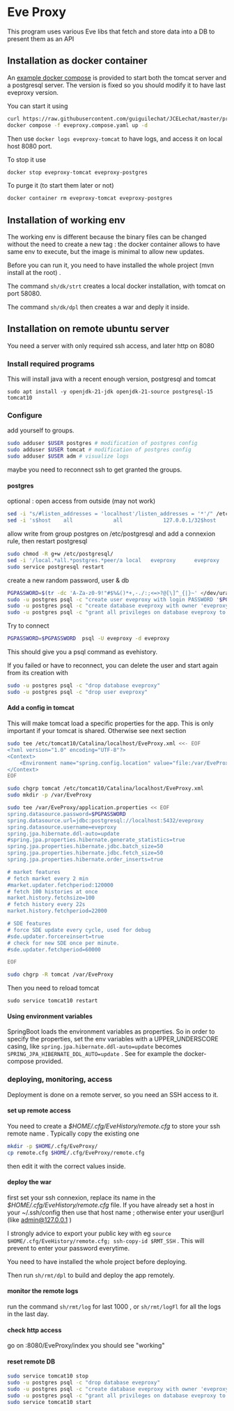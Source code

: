 # Eve Proxy

This program uses various Eve libs that fetch and store data into a DB to present them as an API

## Installation as docker container

An [example docker compose](docker/compose) is provided to start both the tomcat server and a postgresql server.
The version is fixed so you should modify it to have last eveproxy version.

You can start it using 

```bash
curl https://raw.githubusercontent.com/guiguilechat/JCELechat/master/programs/spring/eveproxy/docker/compose/postgres-tomcat.yml -o eveproxy.compose.yaml
docker compose -f eveproxy.compose.yaml up -d
```

Then use `docker logs eveproxy-tomcat` to have logs, and access it on local host 8080 port.

To stop it use

```bash
docker stop eveproxy-tomcat eveproxy-postgres
```

To purge it (to start them later or not)

```bash
docker container rm eveproxy-tomcat eveproxy-postgres
```

## Installation of working env

The working env is different because the binary files can be changed without the need to create a new tag : the docker container allows to have same env to execute, but the image is minimal to allow new updates.

Before you can run it, you need to have installed the whole project (mvn install at the root) .

The command `sh/dk/strt` creates a local docker installation, with tomcat on port 58080.

The command `sh/dk/dpl` then creates a war and deply it inside.

## Installation on remote ubuntu server

You need a server with only required ssh access, and later http on 8080

### Install required programs

This will install java with a recent enough version, postgresql and tomcat

`sudo apt install -y openjdk-21-jdk openjdk-21-source postgresql-15 tomcat10`

### Configure

add yourself to groups.

```bash
sudo adduser $USER postgres # modification of postgres config
sudo adduser $USER tomcat # modification of postgres config
sudo adduser $USER adm # visualize logs
```

maybe you need to reconnect ssh to get granted the groups.

#### postgres

optional : open access from outside (may not work)

```bash
sed -i "s/#listen_addresses = 'localhost'/listen_addresses = '*'/" /etc/postgresql/15/main/postgresql.conf
sed -i 's$host    all             all             127.0.0.1/32$host    all             all             0.0.0.0/0$' /etc/postgresql/15/main/pg_hba.conf
```

allow write from group postgres on /etc/postgresql and add a connexion rule, then restart postgresql

```bash
sudo chmod -R g+w /etc/postgresql/
sed -i '/local.*all.*postgres.*peer/a local   eveproxy      eveproxy                              scram-sha-256' /etc/postgresql/15/main/pg_hba.conf
sudo service postgresql restart
```

create a new random password, user & db

```bash
PGPASSWORD=$(tr -dc 'A-Za-z0-9!"#$%&()*+,-./:;<=>?@[\]^_{|}~' </dev/urandom | head -c 32  ; echo)
sudo -u postgres psql -c "create user eveproxy with login PASSWORD '$PGPASSWORD';"
sudo -u postgres psql -c "create database eveproxy with owner 'eveproxy' encoding 'utf8';"
sudo -u postgres psql -c "grant all privileges on database eveproxy to eveproxy;"
```


Try to connect

```bash
PGPASSWORD=$PGPASSWORD  psql -U eveproxy -d eveproxy
```

This should give you a psql command as evehistory.

If you failed or have to reconnect, you can delete the user and start again from its creation with

```bash
sudo -u postgres psql -c "drop database eveproxy"
sudo -u postgres psql -c "drop user eveproxy"
```

#### Add a config in tomcat


This will make tomcat load a specific properties for the app.
This is only important if your tomcat is shared. Otherwise see next section


``` bash
sudo tee /etc/tomcat10/Catalina/localhost/EveProxy.xml <<- EOF
<?xml version="1.0" encoding="UTF-8"?>
<Context>
    <Environment name="spring.config.location" value="file:/var/EveProxy/" type="java.lang.String"/>
</Context>
EOF

sudo chgrp tomcat /etc/tomcat10/Catalina/localhost/EveProxy.xml
sudo mkdir -p /var/EveProxy

sudo tee /var/EveProxy/application.properties << EOF
spring.datasource.password=$PGPASSWORD
spring.datasource.url=jdbc:postgresql://localhost:5432/eveproxy
spring.datasource.username=eveproxy
spring.jpa.hibernate.ddl-auto=update
#spring.jpa.properties.hibernate.generate_statistics=true
spring.jpa.properties.hibernate.jdbc.batch_size=50
spring.jpa.properties.hibernate.jdbc.fetch_size=50
spring.jpa.properties.hibernate.order_inserts=true

# market features
# fetch market every 2 min 
#market.updater.fetchperiod:120000
# fetch 100 histories at once
market.history.fetchsize=100
# fetch history every 22s
market.history.fetchperiod=22000

# SDE features
# force SDE update every cycle, used for debug
#sde.updater.forcereinsert=true
# check for new SDE once per minute.
#sde.updater.fetchperiod=60000

EOF

sudo chgrp -R tomcat /var/EveProxy
```

Then you need to reload tomcat

```
sudo service tomcat10 restart
```

#### Using environment variables

SpringBoot loads the environment variables as properties. So in order to specify the properties, set the env variables with a UPPER_UNDERSCORE casing, like `spring.jpa.hibernate.ddl-auto=update` becomes `SPRING_JPA_HIBERNATE_DDL_AUTO=update` . See for example the docker-compose provided.

### deploying, monitoring, access

Deployment is done on a remote server, so you need an SSH access to it.

#### set up remote access

You need to create a *$HOME/.cfg/EveHistory/remote.cfg* to store your ssh remote name . Typically copy the existing one 

``` bash
mkdir -p $HOME/.cfg/EveProxy/
cp remote.cfg $HOME/.cfg/EveProxy/remote.cfg
```

 then edit it with the correct values inside.

#### deploy the war

first set your ssh connexion, replace its name in the *$HOME/.cfg/EveHistory/remote.cfg* file. If you have already set a host in your ~/.ssh/config then use that host name ; otherwise enter your user@url (like admin@127.0.0.1 )

I strongly advice to export your public key with eg `source $HOME/.cfg/EveHistory/remote.cfg; ssh-copy-id $RMT_SSH` . This will prevent to enter your password everytime.

You need to have installed the whole project before deploying.

Then run `sh/rmt/dpl` to build and deploy the app remotely.

#### monitor the remote logs

run the command `sh/rmt/log` for last 1000 , or `sh/rmt/logFl` for all the logs in the last day.


#### check http access

go on <yourserveraddress>:8080/EveProxy/index
you should see "working"

#### reset remote DB

```bash
sudo service tomcat10 stop
sudo -u postgres psql -c "drop database eveproxy"
sudo -u postgres psql -c "create database eveproxy with owner 'eveproxy' encoding 'utf8';"
sudo -u postgres psql -c "grant all privileges on database eveproxy to eveproxy;"
sudo service tomcat10 start
```

